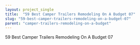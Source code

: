 ```yaml
---
layout: project_single
title:  "59 Best Camper Trailers Remodeling On A Budget 07"
slug: "59-best-camper-trailers-remodeling-on-a-budget-07"
parent: "camper-trailers-remodeling-on-a-budget"
---
```

59 Best Camper Trailers Remodeling On A Budget 07
